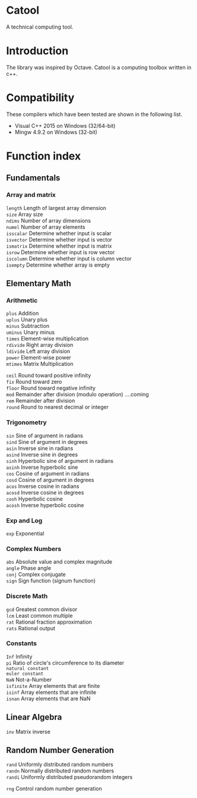 # Catool
A technical computing tool.

# Introduction
The library was inspired by Octave. Catool is a computing toolbox written in c++.


# Compatibility

These compilers which have been tested are shown in the following list.

* Visual C++ 2015 on Windows (32/64-bit)
* Mingw 4.9.2 on Windows (32-bit)

# Function index

## Fundamentals

### Array and matrix
`length`	Length of largest array dimension<br/>
`size`	Array size<br/>
`ndims`	Number of array dimensions<br/>
`numel`	Number of array elements<br/>
`isscalar`	Determine whether input is scalar<br/>
`isvector`	Determine whether input is vector<br/>
`ismatrix`	Determine whether input is matrix<br/>
`isrow`	Determine whether input is row vector<br/>
`iscolumn`	Determine whether input is column vector<br/>
`isempty`	Determine whether array is empty<br/>

## Elementary Math

### Arithmetic

`plus`	Addition<br/>
`uplus`	Unary plus<br/>
`minus`	Subtraction<br/>
`uminus`	Unary minus<br/>
`times`	Element-wise multiplication<br/>
`rdivide`	Right array division<br/>
`ldivide`	Left array division<br/>
`power`	Element-wise power<br/>
`mtimes`	Matrix Multiplication<br/>

`ceil`	Round toward positive infinity<br/>
`fix`	Round toward zero<br/>
`floor`	Round toward negative infinity<br/>
`mod`	Remainder after division (modulo operation) ....coming<br/>
`rem`	Remainder after division<br/>
`round`	Round to nearest decimal or integer<br/>

### Trigonometry

`sin`	Sine of argument in radians<br/>
`sind`	Sine of argument in degrees<br/>
`asin`	Inverse sine in radians<br/>
`asind`	Inverse sine in degrees<br/>
`sinh`	Hyperbolic sine of argument in radians<br/>
`asinh`	Inverse hyperbolic sine<br/>
`cos`	Cosine of argument in radians<br/>
`cosd`	Cosine of argument in degrees<br/>
`acos`	Inverse cosine in radians<br/>
`acosd`	Inverse cosine in degrees<br/>
`cosh`	Hyperbolic cosine<br/>
`acosh`	Inverse hyperbolic cosine<br/>

### Exp and Log
`exp`	Exponential<br/>

### Complex Numbers
`abs`	Absolute value and complex magnitude<br/>
`angle`	Phase angle<br/>
`conj`	Complex conjugate<br/>
`sign`	Sign function (signum function)<br/>

### Discrete Math
`gcd`	Greatest common divisor<br/>
`lcm`	Least common multiple<br/>
`rat`	Rational fraction approximation<br/>
`rats`	Rational output<br/>


### Constants
`Inf`	Infinity<br/>
`pi`	Ratio of circle's circumference to its diameter<br/>
`natural constant` <br/>
`euler constant` <br/>
`NaN`	Not-a-Number<br/>
`isfinite`	Array elements that are finite<br/>
`isinf`	Array elements that are infinite<br/>
`isnan`	Array elements that are NaN<br/>

## Linear Algebra

`inv`	Matrix inverse<br/>

## Random Number Generation

`rand`	Uniformly distributed random numbers<br/>
`randn`	Normally distributed random numbers<br/>
`randi`	Uniformly distributed pseudorandom integers<br/>

`rng`	Control random number generation<br/>



